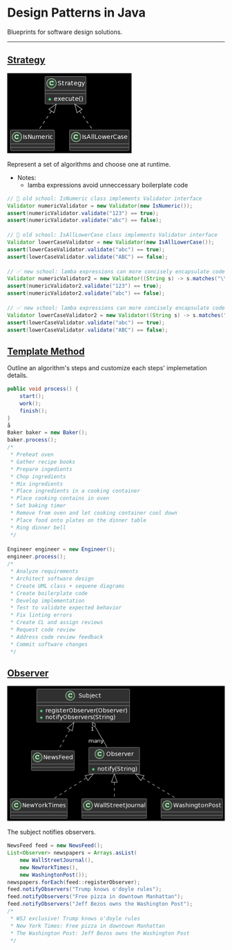 # Design Patterns in Java

Blueprints for software design solutions.

---

## [Strategy](Strategy)

![](Strategy/class.png)

Represent a set of algorithms and choose one at runtime.

* Notes:
  * lamba expressions avoid unneccessary boilerplate code

```java
// 🚫 old school: IsNumeric class implements Validator interface
Validator numericValidator = new Validator(new IsNumeric());
assert(numericValidator.validate("123") == true);
assert(numericValidator.validate("abc") == false);

// 🚫 old school: IsAllLowerCase class implements Validator interface
Validator lowerCaseValidator = new Validator(new IsAllLowerCase());
assert(lowerCaseValidator.validate("abc") == true);
assert(lowerCaseValidator.validate("ABC") == false);

// ✅ new school: lamba expressions can more concisely encapsulate code
Validator numericValidator2 = new Validator((String s) -> s.matches("\\d+"));
assert(numericValidator2.validate("123") == true);
assert(numericValidator2.validate("abc") == false);

// ✅ new school: lamba expressions can more concisely encapsulate code
Validator lowerCaseValidator2 = new Validator((String s) -> s.matches("[a-z]+"));
assert(lowerCaseValidator.validate("abc") == true);
assert(lowerCaseValidator.validate("ABC") == false);
```

## [Template Method](Template)

Outline an algorithm's steps and customize each steps' implemetation details.

```java
public void process() {
    start();
    work();
    finish();
}
å
Baker baker = new Baker();
baker.process();
/*
 * Preheat oven
 * Gather recipe books
 * Prepare ingedients
 * Chop ingredients
 * Mix ingredients
 * Place ingredients in a cooking container
 * Place cooking contains in oven
 * Set baking timer
 * Remove from oven and let cooking container cool down
 * Place food onto plates on the dinner table
 * Ring dinner bell
 */

Engineer engineer = new Engineer();
engineer.process();
/*
 * Analyze requirements
 * Architect software design
 * Create UML class + sequene diagrams
 * Create boilerplate code
 * Develop implementation
 * Test to validate expected behavior
 * Fix linting errors
 * Create CL and assign reviews
 * Request code review
 * Address code review feedback
 * Commit software changes
 */
```

## [Observer](Observer)

![](Obsever/class.png)

The subject notifies observers.

```java
NewsFeed feed = new NewsFeed();
List<Observer> newspapers = Arrays.asList(
    new WallStreetJournal(),
    new NewYorkTimes(),
    new WashingtonPost());
newspapers.forEach(feed::registerObserver);
feed.notifyObservers("Trump knows o'doyle rules");
feed.notifyObservers("Free pizza in downtown Manhattan");
feed.notifyObservers("Jeff Bezos owns the Washington Post");
/*
 * WSJ exclusive! Trump knows o'doyle rules
 * New York Times: Free pizza in downtown Manhattan
 * The Washington Post: Jeff Bezos owns the Washington Post
 */
```